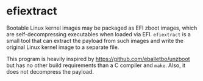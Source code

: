 efiextract
==========

Bootable Linux kernel images may be packaged as EFI zboot images, which are
self-decompressing executables when loaded via EFI. `efiextract` is a small
tool that can extract the payload from such images and write the original Linux
kernel image to a separate file.

This program is heavily inspired by https://github.com/eballetbo/unzboot but
has no other build requirements than a C compiler and `make`. Also, it does not
decompress the payload.
